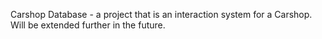 Carshop Database - a project that is an interaction system for a Carshop. Will be extended further in the future.

